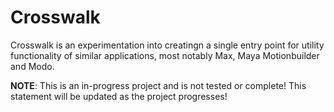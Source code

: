Crosswalk
=========

Crosswalk is an experimentation into creatingn a single entry point
for utility functionality of similar applications, most notably Max, Maya
Motionbuilder and Modo.

__NOTE__: This is an in-progress project and is not tested or complete! This
statement will be updated as the project progresses!
